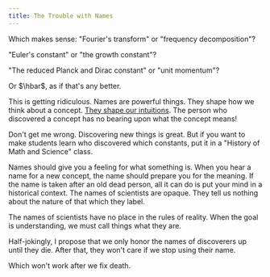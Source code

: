 ```yaml
---
title: The Trouble with Names
---
```


Which makes sense: "Fourier's transform" or "frequency decomposition"?

"Euler's constant" or "the growth constant"?

"<span class="info" markdown="inline">The reduced Planck and Dirac constant</span>" or "unit momentum"?

<aside class="info" markdown="block">
Or $\hbar$, as if that's any better.
</aside>

This is getting ridiculous. Names are powerful things. They shape how we think about a concept. [They shape our intuitions](http://en.wikipedia.org/wiki/Bouba/kiki_effect). The person who discovered a concept has no bearing upon what the concept means!

Don't get me wrong. Discovering new things is great. But if you want to make students learn who discovered which constants, put it in a "History of Math and Science" class.

Names should give you a feeling for what something is. When you hear a name for a new concept, the name should prepare you for the meaning. If the name is taken after an old dead person, all it can do is put your mind in a historical context. The names of scientists are opaque. They tell us nothing about the nature of that which they label.

The names of scientists have no place in the rules of reality. When the goal is understanding, we must call things what they are.

<aside class="info" markdown="block">
Half-jokingly, I propose that we only honor the names of discoverers up until they die. After that, they won't care if we stop using their name.

Which won't work after we fix death.
</aside>
